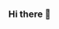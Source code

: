 ### Hi there 👋
<!--
tools and languages

![Django](https://img.shields.io/static/v1?label=&message=Django&color=195e41&logo=django&labelColor=195e41&style=for-the-badge)   
![ReactJS](https://img.shields.io/static/v1?label=&message=ReactJS&color=22a1ba&logo=react&labelColor=141b24&style=for-the-badge)
![Python]()
![JavaScript]()
![HTML]()
![CSS]()
![Git]()
![GitHub]()
![MySQL]()
![Sqlite]()
![PostgreSQL]()
![VSCode]()
![Heroku]()

-->
